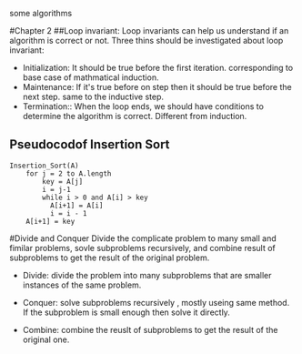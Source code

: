 some algorithms

#Chapter 2
##Loop invariant:
Loop invariants can help us understand if an algorithm is correct or not. Three thins should be investigated about loop invariant:

* Initialization: It should be true before the first iteration. corresponding to base case of mathmatical induction.
* Maintenance: If it's true before on step then it should be true before the next step. same to the inductive step.
* Termination:: When the loop ends, we should have conditions to determine the algorithm is correct. Different from induction.

## Pseudocodof Insertion Sort
    Insertion_Sort(A)
        for j = 2 to A.length
            key = A[j]
            i = j-1
            while i > 0 and A[i] > key
              A[i+1] = A[i]
              i = i - 1
        A[i+1] = key
        
#Divide and Conquer
Divide the complicate problem to many small and fimilar problems, sovle subproblems recursively, and combine result of subproblems to get the result of the original problem.

* Divide: divide the problem into many subproblems that are smaller instances of the same problem.

* Conquer: solve subproblems recursively , mostly useing same method. If the subproblem is small enough then solve it directly. 

* Combine: combine the reuslt of subproblems to get the result of the original one.
